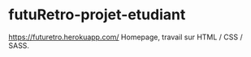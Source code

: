 # futuRetro-projet-etudiant
https://futuretro.herokuapp.com/
Homepage, travail sur HTML / CSS / SASS.
